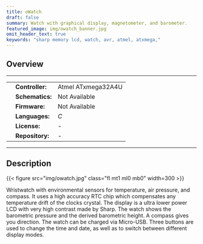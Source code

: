 ```yaml
---
title: oWatch
draft: false
summary: Watch with graphical display, magnetometer, and barometer.
featured_image: img/owatch_banner.jpg
omit_header_text: true
keywords: "sharp memory lcd, watch, avr, atmel, atxmega,"
---
```


## Overview

---

<table class="left w-100">
    <tr>
        <td class="pr0 tl"><i class="da fa-microchip"></i></td>
        <td><b>Controller:</b></td>
        <td class="tr">Atmel ATxmega32A4U</td>
    </tr>
    <tr>
        <td class="pr0 tl"><i class="da fa-map-o"></i></td>
        <td><b>Schematics:</b></td>
        <td class="tr">
            <i class="fa fa-times dark-red"></i>
                Not Available
        </td>
    </tr>
    <tr>
        <td class="pr0 tl"><i class="da fa-code"></i></td>
        <td><b>Firmware:</b></td>
        <td class="tr">
            <i class="fa fa-times dark-red"></i>
                Not Available
        </td>
    </tr>
    <tr>
        <td class="pr0 tl"><i class="da fa-flag-o"></i></td>
        <td><b>Languages:</b></td>
        <td class="tr"><i>C</i></td>
    </tr>
    <tr>
        <td class="pr0 tl"><i class="da fa-key"></i></td>
        <td><b>License:</b></td>
        <td class="tr"><i>-</i></td>
    </tr>
    <tr>
        <td class="pr0 tl"><i class="da fa-github"></i></td>
        <td><b>Repository:</b></td>
        <td class="tr">
        -
        </td>
    </tr>
</table>

---

## Description
{{< figure src="img/owatch.jpg" class="fl mt1 ml0 mb0" width=300 >}}

Wristwatch with environmental sensors for temperature, air pressure, and compass.
It uses a high accuracy RTC chip which compensates any temperature drift of the clocks crystal.
The display is a ultra lower power LCD with very high contrast made by Sharp.
The watch shows the barometric pressure and the derived barometric height.
A compass gives you direction.
The watch can be charged via Micro-USB.
Three buttons are used to change the time and date, as well as to switch between different display modes.
